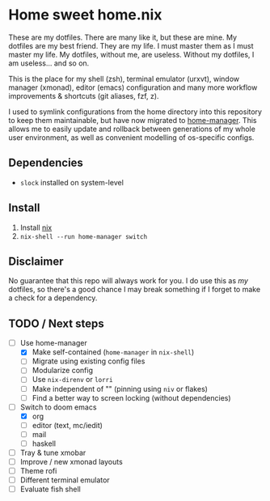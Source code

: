# Home sweet home.nix

These are my dotfiles. There are many like it, but these are mine. My dotfiles
are my best friend. They are my life. I must master them as I must master my
life. My dotfiles, without me, are useless. Without my dotfiles, I am useless...
and so on.

This is the place for my shell (zsh), terminal emulator (urxvt), window manager
(xmonad), editor (emacs) configuration and many more workflow improvements &
shortcuts (git aliases, fzf, z).

I used to symlink configurations from the home directory into this repository to
keep them maintainable, but have now migrated to
[home-manager](https://github.com/nix-community/home-manager). This allows me to
easily update and rollback between generations of my whole user environment, as
well as convenient modelling of os-specific configs.

## Dependencies

* `slock` installed on system-level

## Install

1. Install [nix](https://nixos.org/download.html)
2. `nix-shell --run home-manager switch`

## Disclaimer

No guarantee that this repo will always work for you. I do use this as *my*
dotfiles, so there's a good chance I may break something if I forget to make a
check for a dependency.

## TODO / Next steps

- [ ] Use home-manager
  - [X] Make self-contained (`home-manager` in `nix-shell`)
  - [ ] Migrate using existing config files
  - [ ] Modularize config
  - [ ] Use `nix-direnv` or `lorri`
  - [ ] Make independent of "<nixpkgs>" (pinning using `niv` or flakes)
  - [ ] Find a better way to screen locking (without dependencies)
- [ ] Switch to doom emacs
  - [X] org
  - [ ] editor (text, mc/iedit)
  - [ ] mail
  - [ ] haskell
- [ ] Tray & tune xmobar
- [ ] Improve / new xmonad layouts
- [ ] Theme rofi
- [ ] Different terminal emulator
- [ ] Evaluate fish shell

